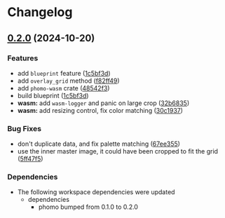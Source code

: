 # Changelog

## [0.2.0](https://github.com/loiccoyle/phomo-rs/compare/phomo-wasm-v0.1.0...phomo-wasm-v0.2.0) (2024-10-20)


### Features

* add `blueprint` feature ([1c5bf3d](https://github.com/loiccoyle/phomo-rs/commit/1c5bf3d20071b7968e13f41560172d95493e7bf2))
* add `overlay_grid` method ([f82ff49](https://github.com/loiccoyle/phomo-rs/commit/f82ff4912c784712af28a64d912293391140744a))
* add `phomo-wasm` crate ([48542f3](https://github.com/loiccoyle/phomo-rs/commit/48542f3fb88beeeb2ffda2420c27b64b4bddd209))
* build blueprint ([1c5bf3d](https://github.com/loiccoyle/phomo-rs/commit/1c5bf3d20071b7968e13f41560172d95493e7bf2))
* **wasm:** add `wasm-logger` and panic on large crop ([32b6835](https://github.com/loiccoyle/phomo-rs/commit/32b6835a9ca252d3928240df4dfbf6855faea9d0))
* **wasm:** add resizing control, fix color matching ([30c1937](https://github.com/loiccoyle/phomo-rs/commit/30c1937e8828223910beea43cb424514a58e4e41))


### Bug Fixes

* don't duplicate data, and fix palette matching ([67ee355](https://github.com/loiccoyle/phomo-rs/commit/67ee355f5e3294007dbd0075468b2cfceae3d26a))
* use the inner master image, it could have been cropped to fit the grid ([5ff47f5](https://github.com/loiccoyle/phomo-rs/commit/5ff47f53c8b50f7b44af5354874e57bdb097a06a))


### Dependencies

* The following workspace dependencies were updated
  * dependencies
    * phomo bumped from 0.1.0 to 0.2.0

